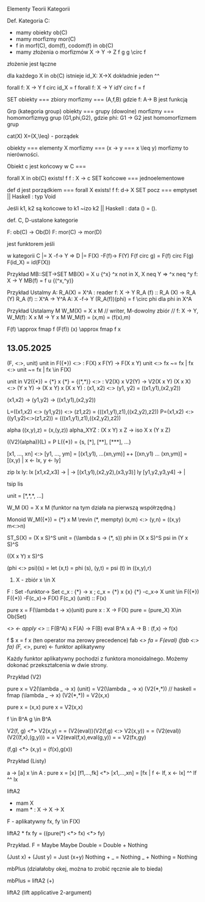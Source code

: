 Elementy Teorii Kategorii

Def. Kategoria C:
- mamy obiekty ob(C)
- mamy morfizmy mor(C)
- f in morf(C), dom(f), codom(f) in ob(C)
- mamy złożenia o morfizmów
X -> Y -> Z
   f   g
    g \circ f

złożenie jest łączne

dla każdego X in ob(C)
istnieje id_X: X->X
dokładnie jeden ^^

forall f: X -> Y f circ id_X = f
forall f: X -> Y idY circ f = f

SET obiekty === zbiory
morfizmy === (A,f,B) gdzie f: A-> B jest funkcją

Grp (kategoria group) obiekty === grupy (dowolne)
morfizmy === homomorfizmyg grup (G1,phi,G2), gdzie phi: G1 -> G2 jest homomorfizmem grup

cat(X)
X=(X,\leq) - porządek

obiekty === elementy X
morfizmy === (x -> y === x \leq y) morfizmy to nierówności.

Obiekt c jest końcowy w C ===

forall X in ob(C) exists! f  f : X -> c
SET końcowe === jednoelementowe

def d jest porządkiem === forall X exists! f f: d-> X
SET pocz === emptyset || Haskell : typ Void

Jeśli k1, k2 są końcowe to k1 ~izo k2 || Haskell : data () = ().

def. C, D-ustalone kategorie

F: ob(C) -> Ob(D)
F: mor(C) -> mor(D)

jest funktorem jeśli

w kategorii C |= X -f-> Y => D |= F(X) -F(f)-> F(Y)
F(f circ g) = F(f) circ F(g)
F(id_X) = id(F(X))

Przykład
MB::SET->SET
MB(X) = X u {^x} ^x not in X, X neq Y => ^x neq ^y
f: X -> Y
MB(f) = f u {(^x,^y)}

Przykład
Ustalmy A: R_A(X) = X^A : reader
f: X -> Y
R_A (f) :: R_A (X) -> R_A (Y)
R_A (f) :: X^A -> Y^A       A: X -f-> Y
(R_A(f))(phi) = f \circ phi
dla phi in X^A

Przykład
Ustalamy M
W_M(X) = X x M // writer, M-dowolny zbiór // f: X -> Y, W_M(f): X x M -> Y x M
W_M(f) = (x,m) = (f(x),m)


F(f) \approx fmap f
(F(f)) (x) \approx fmap f x

## 13.05.2025

(F, <:>, unit)  unit in F({*})
<:> : F(X) x F(Y) -> F(X x Y)
unit <:> fx ~= fx |
fx <:> unit ~= fx | fx \in F(X)

unit in V2({\*}) = {\*} x {\*} = {(\*,\*)}
<:> : V2(X) x V2(Y) -> V2(X x Y)
(X x X) <:> (Y x Y) -> (X x Y) x (X x Y) : (x1, x2) <:> (y1, y2) = ((x1,y1),(x2,y2))

(x1,x2) ->
(y1,y2) -> ((x1,y1),(x2,y2))

L=((x1,x2) <:> (y1,y2)) <:> (z1,z2) = (((x1,y1),z1),((x2,y2),z2))
P=(x1,x2) <:> ((y1,y2)<:>(z1,z2)) = (((x1,y1),z1),((x2,y2),z2))

alpha ((x,y),z) = (x,(y,z))
alpha_XYZ : (X x Y) x Z -> iso X x (Y x Z)

((V2)(alpha))(L) = P
L({\*}) = {s, [\*], [\*\*], [\*\*\*], ...}

[x1, ..., xn] <:> [y1, ..., ym]
= [(x1,y1), ...(xn,ym)] ++ [(xn,y1) ... (xn,ym)]
= [(x,y) | x <- lx, y <- ly]

<!-- // List comprehension programuje za ciebie -->

zip lx ly:
lx [x1,x2,x3]    -> | -> [(x1,y1),(x2,y2),(x3,y3)] 
ly [y1,y2,y3,y4] -> |

tsip lis

unit = [\*,\*,\*, ...]


W_M (X) = X x M (funktor na tym działa na pierwszą współrzędną.)

Monoid W_M({\*}) = {\*} x M \revin (*, mempty)
(x,m) <:> (y,n) = ((x,y) m<:>n)

ST_S(X) = (X x S)^S
    unit = (\lambda s -> (\*, s))
    phi in (X x S)^S
    psi in (Y x S)^S

((X x Y) x S)^S

(phi <:> psi)(s) = let (x,t) = phi (s), 
                       (y,t) = psi (t)
                   in  ((x,y),r)


1) X - zbiór x \in X

F : Set -funktor-> Set
c_x : {\*} -> x ; c_x = {\*} x {x}
{\*} -c_x-> X     unit \in F({\*})
F({\*}) -F(c_x)-> F(X)     F(c_x) (unit) :: F(x)

pure x = F(\lambda t -> x)(unit)
pure x : X -> F(X)
pure = (pure_X) X\in Ob(Set)

<*> <- apply
<*> :: F(B^A) x F(A) -> F(B)
eval B^A x A -> B : (f,x) -> f(x)

f $ x = f x (ten operator ma zerowy precedence)
fab <*> fa = F(eval) (fab <:> fa)
(F, <*>, pure) <- funktor aplikatywny

Każdy funktor aplikatywny pochodzi z funktora monoidalnego.
Możemy dokonać przekształcenia w dwie strony. 

Przykład (V2)

pure x = V2(\lambda _ -> x) (unit)
       = V2(\lambda _ -> x) (V2(\*,\*))
       // haskell = fmap (\lambda _ -> x) (V2(\*,\*))
       = V2(x,x)

pure x = (x,x)
pure x = V2(x,x)

f \in B^A
g \in B^A

V2(f, g) <*> V2(x,y) =
= (V2(eval))(V2(f,g) <:> V2(x,y)) =
= (V2(eval))(V2((f,x),(g,y))) =
= V2(eval(f,x),eval(g,y)) =
= V2(fx,gy)

(f,g) <*> (x,y) = (f(x),g(x))

Przykład (Listy)

a -> [a]
x \in A : pure x = [x]
[f1,...,fk] <*> [x1,...,xn] = [fx | f <- lf, x <- lx]
 ^^ lf            ^^ lx

liftA2
- mam X
- mam \* : X -> X -> X

F - aplikatywny 
fx, fy \in F(X) 

liftA2 \* fx fy = ((pure(\*) <\*> fx) <\*> fy)

Przykład. F = Maybe
Maybe Double = Double + Nothing

(Just x) + (Just y) = Just (x+y)
Nothing  + _        = Nothing
_        + Nothing  = Nothing

mbPlus (działałoby okej, można to zrobić ręcznie ale to bieda)

mbPlus = liftA2 (+)

liftA2 (lift applicative 2-argument)